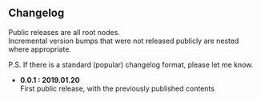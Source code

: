 ## Changelog

Public releases are all root nodes.  
Incremental version bumps that were not released publicly are nested where appropriate.

P.S. If there is a standard (popular) changelog format, please let me know.

- **0.0.1 : 2019.01.20**    
  First public release, with the previously published contents
